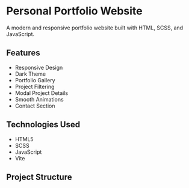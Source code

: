 # Personal Portfolio Website

A modern and responsive portfolio website built with HTML, SCSS, and JavaScript.

## Features

- Responsive Design
- Dark Theme
- Portfolio Gallery
- Project Filtering
- Modal Project Details
- Smooth Animations
- Contact Section

## Technologies Used

- HTML5
- SCSS
- JavaScript
- Vite

## Project Structure 